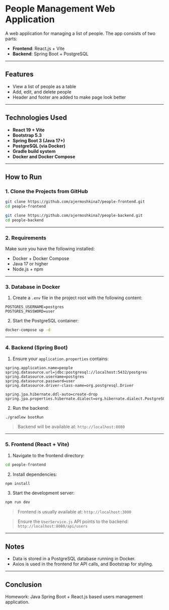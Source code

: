 # People Management Web Application

A web application for managing a list of people. The app consists of two parts:
- **Frontend**: React.js + Vite
- **Backend**: Spring Boot + PostgreSQL

---

## Features

- View a list of people as a table
- Add, edit, and delete people
- Header and footer are added to make page look better

---

## Technologies Used

- **React 19 + Vite**
- **Bootstrap 5.3**
- **Spring Boot 3 (Java 17+)**
- **PostgreSQL (via Docker)**
- **Gradle build system**
- **Docker and Docker Compose**

---

## How to Run

### 1. Clone the Projects from GitHub

```bash
git clone https://github.com/ajermoshkina7/people-frontend.git
cd peaple-frontend
```

```bash
git clone https://github.com/ajermoshkina7/people-backend.git
cd people-backend
```

---

### 2. Requirements

Make sure you have the following installed:
- Docker + Docker Compose
- Java 17 or higher
- Node.js + npm

---

### 3. Database in Docker

1. Create a `.env` file in the project root with the following content:

```env
POSTGRES_USERNAME=postgres
POSTGRES_PASSWORD=user
```

2. Start the PostgreSQL container:

```bash
docker-compose up -d
```

---

### 4. Backend (Spring Boot)

1. Ensure your `application.properties` contains:

```properties
spring.application.name=people
spring.datasource.url=jdbc:postgresql://localhost:5432/postgres
spring.datasource.username=postgres
spring.datasource.password=user
spring.datasource.driver-class-name=org.postgresql.Driver

spring.jpa.hibernate.ddl-auto=create-drop
spring.jpa.properties.hibernate.dialect=org.hibernate.dialect.PostgreSQLDialect
```

2. Run the backend:

```bash
./gradlew bootRun
```

> Backend will be available at: `http://localhost:8080`

---

### 5. Frontend (React + Vite)

1. Navigate to the frontend directory:

```bash
cd people-frontend
```

2. Install dependencies:

```bash
npm install
```

3. Start the development server:

```bash
npm run dev
```

> Frontend is usually available at: `http://localhost:3000`

> Ensure the `UserService.js` API points to the backend:  
> `http://localhost:8080/api/users`

---

## Notes

- Data is stored in a PostgreSQL database running in Docker.
- Axios is used in the frontend for API calls, and Bootstrap for styling.

---

## Conclusion

Homework: Java Spring Boot + React.js based users management application.
